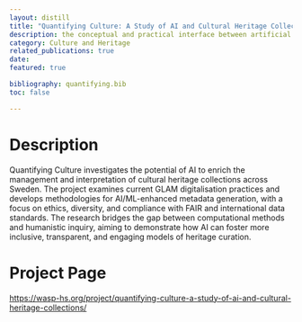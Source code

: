 ```yaml
---
layout: distill
title: "Quantifying Culture: A Study of AI and Cultural Heritage Collections"
description: the conceptual and practical interface between artificial intelligence and core archival imperatives
category: Culture and Heritage
related_publications: true
date:
featured: true

bibliography: quantifying.bib
toc: false

---
```


# Description

Quantifying Culture investigates the potential of AI to enrich the management and interpretation of cultural heritage collections across Sweden. The project examines current GLAM digitalisation practices and develops methodologies for AI/ML-enhanced metadata generation, with a focus on ethics, diversity, and compliance with FAIR and international data standards. The research bridges the gap between computational methods and humanistic inquiry, aiming to demonstrate how AI can foster more inclusive, transparent, and engaging models of heritage curation.

# Project Page
<https://wasp-hs.org/project/quantifying-culture-a-study-of-ai-and-cultural-heritage-collections/>
